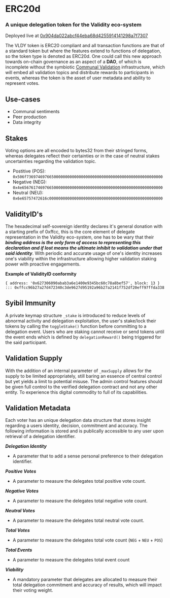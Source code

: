 # ERC20d
### A unique delegation token for the Validity eco-system

Deployed live at [0x904da022abcf44eba68d4255914141298a7f7307](https://etherscan.io/token/0x904da022abcf44eba68d4255914141298a7f7307)

The VLDY token is ERC20 compliant and all transaction functions are that of a standard token but where the features extend to functions of delegation, so the token type is denoted as ERC20d. One could call this new approach towards on-chain governance as an aspect of a **DAO**, of which is incomplete without the symbiotic [Communal Validation](https://github.com/validitycrypto/commaunal-validation) infrastructure, which will embed all validation topics and distribute rewards to participants in events, whereas the token is the asset of user metadata and ability to represent votes.

## Use-cases

* Communal sentiments
* Peer production
* Data integrity

## Stakes

Voting options are all encoded to bytes32 from their stringed forms, whereas delegates reflect their certainties or in the case of neutral stakes uncertainties regarding the validation topic.

* Postitive (POS): `0x506f736974697665000000000000000000000000000000000000000000000000`
* Negative (NEG): `0x4e65676174697665000000000000000000000000000000000000000000000000`
* Neutral (NEU): `0x6e65757472616c00000000000000000000000000000000000000000000000000`

## ValidityID's

The hexadecimal self-sovereign identity declares it's general donation with a starting prefix of 0xffcc, this is the core element of delegate representation in the Validity eco-system, one has to be wary that their ***binding address is the only form of access to representing this declaration and if lost means the ultimate inhibit to validation under that said identity***.  With periodic and accurate usage of one's identity increases one's viability within the infrastructure allowing higher validation staking power with proactive engagements.

**Example of ValidityID conformity**
```
{ address: '0x627306090abab3a6e1400e9345bc60c78a8bef57', block: 13 } ::: 0xffcc96b27a27d472340c3de9627d95192a96b27a2141f752df20eff97ffda338

```

## Syibil Immunity

A private keymap structure `_stake` is introduced to reduce levels of abnormal activity and delegation exploitation, the user's stake/lock their tokens by calling the `toggleStake()` function before committing to a delegation event. Users who are staking cannot receive or send tokens until the event ends which is defined by `delegationReward()` being triggered for the said participant.

## Validation Supply

With the addition of an internal parameter of `_maxSupply` allows for the supply to be limited appropriately, still baring an essence of central control but yet yields a limit to potential misuse. The admin control features should be given full control to the verified delegation contract and not any other entity. To experience this digital commodity to full of its capabilities.

## Validation Metadata

Each voter has an unique delegation data structure that stores insight regarding a users identity, decision, commitment and accuracy. The following information is stored and is publically accessible to any user upon retrieval of a delegation identifier.

***Delegation Identity***
* A parameter that to add a sense personal preference to their delegation identifier.

***Positive Votes***
* A parameter to measure the delegates total positive vote count.

***Negative Votes***
* A parameter to measure the delegates total negative vote count.

***Neutral Votes***
* A parameter to measure the delegates total neutral vote count.

***Total Votes***   
* A parameter to measure the delegates total vote count (`NEG` + `NEU` + `POS`)

***Total Events***
* A parameter to measure the delegates total event count

***Viability***
* A mandatory parameter that delegates are allocated to measure their total delegation commitment and accuracy of results, which will impact their voting weight.
